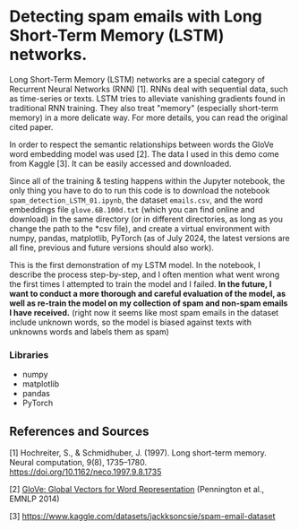 # Detecting spam emails with Long Short-Term Memory (LSTM) networks.
Long Short-Term Memory (LSTM) networks are a special category of Recurrent Neural Networks (RNN) [1]. RNNs deal with sequential data, such as time-series or texts. LSTM tries to alleviate vanishing gradients found in traditional RNN training. They also treat "memory" (especially short-term memory) in a more delicate way. For more details, you can read the original cited paper.

In order to respect the semantic relationships between words the GloVe word embedding model was used [2]. The data I used in this demo come from Kaggle [3]. It can be easily accessed and downloaded.

Since all of the training & testing happens within the Jupyter notebook, the only thing you have to do to run this code is to download the notebook `spam_detection_LSTM_01.ipynb`, the dataset `emails.csv`, and the word embeddings file `glove.6B.100d.txt` (which you can find online and download) in the same directory (or in different directories, as long as you change the path to the *csv file), and create a virtual environment with numpy, pandas, matplotlib, PyTorch (as of July 2024, the latest versions are all fine, previous and future versions should also work). 

This is the first demonstration of my LSTM model. In the notebook, I describe the process step-by-step, and I often mention what went wrong the first times I attempted to train the model and I failed. **In the future, I want to conduct a more thorough and careful evaluation of the model, as well as re-train the model on my collection of spam and non-spam emails I have received.** (right now it seems like most spam emails in the dataset include unknown words, so the model is biased against texts with unknowns words and labels them as spam)

### Libraries
- numpy
- matplotlib
- pandas
- PyTorch

## References and Sources
<a id="1">[1]</a> 
Hochreiter, S., & Schmidhuber, J. (1997). Long short-term memory. Neural computation, 9(8), 1735–1780. https://doi.org/10.1162/neco.1997.9.8.1735

<a id="2">[2]</a>
[GloVe: Global Vectors for Word Representation](https://aclanthology.org/D14-1162) (Pennington et al., EMNLP 2014)

<a id="3">[3]</a>
https://www.kaggle.com/datasets/jackksoncsie/spam-email-dataset
